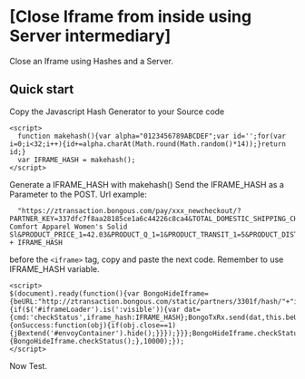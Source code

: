 # [Close Iframe from inside using Server intermediary]
Close an Iframe using Hashes and a Server.

## Quick start

Copy the Javascript Hash Generator to your Source code
  ```
  <script>
    function makehash(){var alpha="0123456789ABCDEF";var id='';for(var i=0;i<32;i++){id+=alpha.charAt(Math.round(Math.random()*14));}return id;}
    var IFRAME_HASH = makehash();
  </script>
  ```
Generate a IFRAME_HASH with makehash()
Send the IFRAME_HASH as a Parameter to the POST. Url example:
```
  "https://ztransaction.bongous.com/pay/xxx_newcheckout/?PARTNER_KEY=337dfc7f8aa28185ce1a6c44226c8ca4&TOTAL_DOMESTIC_SHIPPING_CHARGE=2.95&ORDER_CURRENCY=PEN&SHIP_COUNTRY=PE&PRODUCT_ID_1=12720644&PRODUCT_NAME_1=24/7 Comfort Apparel Women's Solid Sl&PRODUCT_PRICE_1=42.03&PRODUCT_Q_1=1&PRODUCT_TRANSIT_1=5&PRODUCT_DISTRIBUTION_COUNTRY_1=US&CUSTOM_ORDER_1=138522106&CUSTOM_ORDER_2=0.00&IFRAME_HASH=" + IFRAME_HASH 
```
before the `<iframe>` tag, copy and paste the next code. Remember to use IFRAME_HASH variable. 
```
<script>
$(document).ready(function(){var BongoHideIframe={beURL:"http://ztransaction.bongous.com/static/partners/3301f/hash/"+"iframeStatus.php",checkStatus:function(){if($('#iframeLoader').is(':visible')){var dat={cmd:'checkStatus',iframe_hash:IFRAME_HASH};BongoTxRx.send(dat,this.beURL,{onSuccess:function(obj){if(obj.close==1){jBextend('#envoyContainer').hide();}}});}}};BongoHideIframe.checkStatus();setInterval(function(){BongoHideIframe.checkStatus();},10000);});
</script>
```
Now Test.
